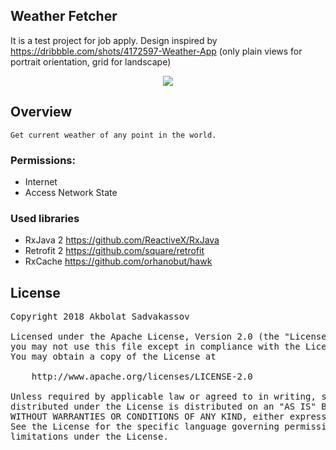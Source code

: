 ## Weather Fetcher ##
It is a test project for job apply.
Design inspired by https://dribbble.com/shots/4172597-Weather-App
(only plain views for portrait orientation, grid for landscape)

<p align="center">
  <img src="showcase/showCase.gif" align="center">
 </p>

<a name="overview" />

## Overview ##
	Get current weather of any point in the world.

### Permissions: ###

* Internet
* Access Network State

### Used libraries ###

* RxJava 2 https://github.com/ReactiveX/RxJava
* Retrofit 2 https://github.com/square/retrofit
* RxCache  https://github.com/orhanobut/hawk

<a name="license" />

## License
<pre>
Copyright 2018 Akbolat Sadvakassov 

Licensed under the Apache License, Version 2.0 (the "License");
you may not use this file except in compliance with the License.
You may obtain a copy of the License at

    http://www.apache.org/licenses/LICENSE-2.0

Unless required by applicable law or agreed to in writing, software
distributed under the License is distributed on an "AS IS" BASIS,
WITHOUT WARRANTIES OR CONDITIONS OF ANY KIND, either express or implied.
See the License for the specific language governing permissions and
limitations under the License.
</pre>